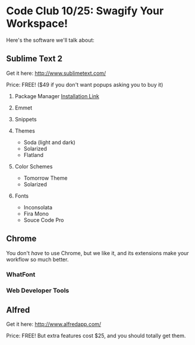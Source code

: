Code Club 10/25: Swagify Your Workspace!
========================================

Here's the software we'll talk about:

## Sublime Text 2

Get it here: http://www.sublimetext.com/

Price: FREE! ($49 if you don't want popups asking you to buy it)

1. Package Manager
[Installation Link](https://sublime.wbond.net/installation#st2)

2. Emmet

3. Snippets

4. Themes
    - Soda (light and dark)
    - Solarized
    - Flatland

5. Color Schemes
    - Tomorrow Theme
    - Solarized

6. Fonts
    - Inconsolata
    - Fira Mono
    - Souce Code Pro




## Chrome

You don't *have* to use Chrome, but we like it, and its extensions make your workflow so much better.

### WhatFont

### Web Developer Tools


## Alfred

Get it here: http://www.alfredapp.com/

Price: FREE! But extra features cost $25, and you should totally get them.